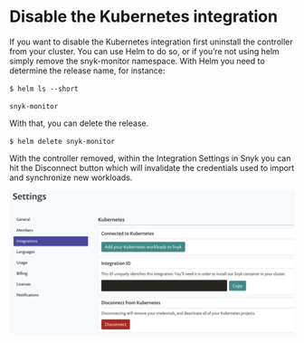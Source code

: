# Disable the Kubernetes integration

If you want to disable the Kubernetes integration first uninstall the controller from your cluster. You can use Helm to do so, or if you’re not using helm simply remove the snyk-monitor namespace. With Helm you need to determine the release name, for instance:

`$ helm ls --short`

`snyk-monitor`

With that, you can delete the release.

`$ helm delete snyk-monitor`

With the controller removed, within the Integration Settings in Snyk you can hit the Disconnect button which will invalidate the credentials used to import and synchronize new workloads.

![](<../../../.gitbook/assets/image (1) (1) (1) (2) (1) (1) (1) (1) (1) (1) (1) (1) (1) (1) (1) (1) (1) (1) (1) (1).png>)

